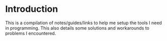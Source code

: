 # Introduction

This is a compilation of notes/guides/links to help me setup the tools I need in programming. This also details some solutions and workarounds to problems I encountered.
